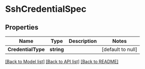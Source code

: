 # SshCredentialSpec

## Properties
Name | Type | Description | Notes
------------ | ------------- | ------------- | -------------
**CredentialType** | **string** |  | [default to null]

[[Back to Model list]](../README.md#documentation-for-models) [[Back to API list]](../README.md#documentation-for-api-endpoints) [[Back to README]](../README.md)

